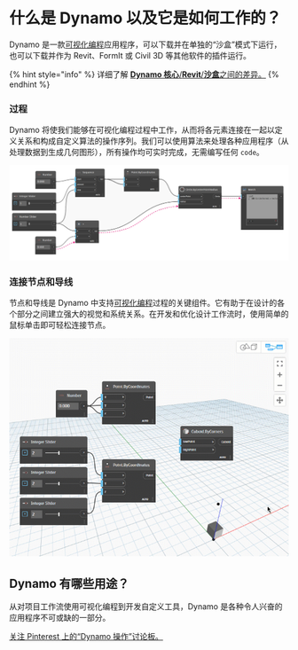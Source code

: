 # 什么是 Dynamo 以及它是如何工作的？

Dynamo 是一款[可视化编程](https://primer2.dynamobim.org/a_appendix/a-1_visual-programming-and-dynamo)应用程序，可以下载并在单独的“沙盒”模式下运行，也可以下载并作为 Revit、FormIt 或 Civil 3D 等其他软件的插件运行。

{% hint style="info" %}
详细了解 [**Dynamo 核心**/**Revit**/**沙盒**之间的差异。](https://dynamobim.org/a-new-way-to-get-dynamo-sandbox/)
{% endhint %}

### 过程

Dynamo 将使我们能够在可视化编程过程中工作，从而将各元素连接在一起以定义关系和构成自定义算法的操作序列。我们可以使用算法来处理各种应用程序（从处理数据到生成几何图形），所有操作均可实时完成，无需编写任何 `code`。

![](images/1-1/nodesandwires-flowofdata.jpg)

### 连接节点和导线

节点和导线是 Dynamo 中支持[可视化编程](../a\_appendix/a-1\_visual-programming-and-dynamo.md)过程的关键组件。它有助于在设计的各个部分之间建立强大的视觉和系统关系。在开发和优化设计工作流时，使用简单的鼠标单击即可轻松连接节点。

![](images/1-1/whatisdynamo-connectingnodeswithwires.gif)

## Dynamo 有哪些用途？

从对项目工作流使用可视化编程到开发自定义工具，Dynamo 是各种令人兴奋的应用程序不可或缺的一部分。

[关注 Pinterest 上的“Dynamo 操作”讨论板。](http://www.pinterest.com/modelabnyc/dynamo-in-action/)
